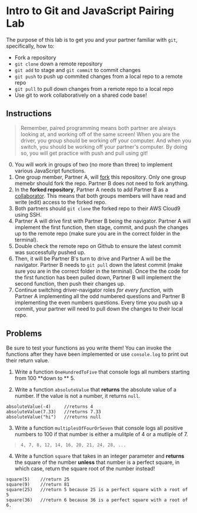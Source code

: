 # Intro to Git and JavaScript Pairing Lab

The purpose of this lab is to get you and your partner familiar with `git`, specifically, how to:
* Fork a repository
* `git clone` down a remote repository
* `git add` to stage and `git commit` to commit changes
* `git push` to push up commited changes from a local repo to a remote repo
* `git pull` to pull down changes from a remote repo to a local repo
* Use git to work collaboratively on a shared code base!

## Instructions

> Remember, paired programming means both partner are always looking at, and working off of the same screen! When you are the driver, you group should be working off your computer. And when you switch, you should be working off your partner's computer. By doing so, you will get practice with push and pull using git!

0. You will work in groups of two (no more than three) to implement various JavaScript functions.  
1. One group member, Partner A, will [fork](https://guides.github.com/activities/forking/) this repository. Only one group memebr should fork the repo. Partner B does not need to fork anything.
2. In the **forked repository**, Partner A needs to add Partner B as a [collaborator](https://docs.github.com/en/account-and-profile/setting-up-and-managing-your-github-user-account/managing-access-to-your-personal-repositories/inviting-collaborators-to-a-personal-repository). This means that both groups members will have read and write (edit) access to the forked repo. 
3. Both partners should `git clone` the forked repo to their AWS Cloud9 using SSH. 
4. Partner A will drive first with Partner B being the navigator. Partner A will implement the first function, then stage, commit, and push the changes up to the remote repo (make sure you are in the correct folder in the terminal). 
5. Double check the remote repo on Github to ensure the latest commit was successfully pushed up. 
6. Then, it will be Partner B's turn to drive and Partner A will be the navigator. Partner B needs to `git pull` down the latest commit (make sure you are in the correct folder in the terminal). Once the the code for the first function has been pulled down, Partner B will implement the second function, then push their changes up.
7. Continue switching driver-navigator roles *for every function,* with Partner A implementing all the odd numbered questions and Partner B implementing the even numbers questions. Every time you push up a commit, your partner will need to pull down the changes to their local repo.


## Problems

Be sure to test your functions as you write them! You can invoke the functions after they have been implemented or use `console.log` to print out their return value.

1. Write a function `OneHundredToFive` that console logs all numbers starting from 100 **down to ** 5.

2. Write a function `absoluteValue` that **returns** the absolute value of a number. If the value is not a number, it returns `null`.
```
absoluteValue(-4)     //returns 4
absoluteValue(7.33)   //returns 7.33
absoluteValue("hi")   //returns null
```
3. Write a function `multiplesOfFourOrSeven` that console logs all positive numbers to 100 if that number is either a mulitple of 4 or a mutliple of 7.
> `4, 7, 8, 12, 14, 16, 20, 21, 24, 28, ...`

4. Write a function `square` that takes in an integer parameter and **returns** the square of the number **unless** that number is a perfect square, in which case, return the square root of the number instead!
```
square(5)    //return 25
square(9)    //return 81
square(25)   //return 5 because 25 is a perfect square with a root of 5
square(36)   //return 6 because 36 is a perfect square with a root of 6.
```
